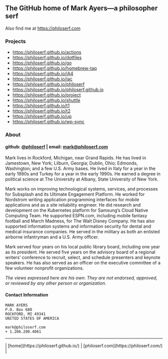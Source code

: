## The GitHub home of Mark Ayers—a philosopher serf

Also find me at <https://philoserf.com>

### Projects

- <https://philoserf.github.io/actions>
- <https://philoserf.github.io/dotfiles>
- <https://philoserf.github.io/go>
- <https://philoserf.github.io/homebrew-tap>
- <https://philoserf.github.io/iA4>
- <https://philoserf.github.io/iac>
- <https://philoserf.github.io/philoserf>
- <https://philoserf.github.io/philoserf.github.io>
- <https://philoserf.github.io/project>
- <https://philoserf.github.io/shuttle>
- <https://philoserf.github.io/t1>
- <https://philoserf.github.io/t2>
- <https://philoserf.github.io/up>
- <https://philoserf.github.io/wp-sync>

### About

#### github: [@philoserf][1] | email: <mark@philoserf.com>

Mark lives in Rockford, Michigan, near Grand Rapids. He has lived in Jamestown, New York; Lilburn, Georgia; Dublin, Ohio; Edmonds, Washington; and a few U.S. Army bases. He lived in Italy for a year in the early 1980s and Turkey for a year in the early 1990s. He earned a degree in political science at The University at Albany, State University of New York.

Mark works on improving technological systems, services, and processes for Subsplash and its Ultimate Engagement Platform. He worked for Nordstrom writing application programming interfaces for mobile applications and as a site reliability engineer. He did research and development on the Kubernetes platform for Samsung’s Cloud Native Computing Team. He supported ESPN.com, including mobile fantasy football and March Madness, for The Walt Disney Company. He has also supported information systems and information security for dental and medical insurance companies. He served in the military as both an enlisted airborne infantryman and a U.S. Army officer.

Mark served four years on his local public library board, including one year as its president. He served five years on the advisory board of a regional writers’ conference to recruit, select, and schedule presenters and keynote speakers. He has also served as an officer on the executive committee of a few volunteer nonprofit organizations.

_The views expressed here are his own. They are not endorsed, approved, or reviewed by any other person or organization._

#### Contact Information

```plain
MARK AYERS
P.O. Box 680
ROCKFORD, MI 49341
UNITED STATES OF AMERICA

mark@philoserf.com
+ 1.206.280.4061
```

<hr>
| [home](https://philoserf.github.io/) | [philoserf.com](https://philoserf.com/) |

<!-- ref-->

[1]: https://github.com/philoserf
